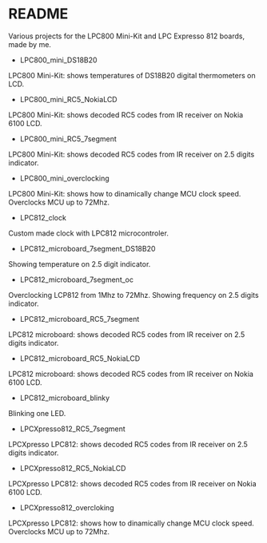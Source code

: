 # README #

Various projects for the LPC800 Mini-Kit and LPC Expresso 812 boards, made by me.

* LPC800_mini_DS18B20

LPC800 Mini-Kit: shows temperatures of DS18B20 digital thermometers on LCD.

* LPC800_mini_RC5_NokiaLCD

LPC800 Mini-Kit: shows decoded RC5 codes from IR receiver on Nokia 6100 LCD.

* LPC800_mini_RC5_7segment 

LPC800 Mini-Kit: shows decoded RC5 codes from IR receiver on 2.5 digits indicator.

* LPC800_mini_overclocking

LPC800 Mini-Kit: shows how to dinamically change MCU clock speed.
Overclocks MCU up to 72Mhz.

* LPC812_clock

Custom made clock with LPC812 microcontroler.

* LPC812_microboard_7segment_DS18B20

Showing temperature on 2.5 digit indicator.

* LPC812_microboard_7segment_oc

Overclocking LCP812 from 1Mhz to 72Mhz. Showing frequency on 2.5 digits indicator.

* LPC812_microboard_RC5_7segment 

LPC812 microboard: shows decoded RC5 codes from IR receiver on 2.5 digits indicator.

* LPC812_microboard_RC5_NokiaLCD 

LPC812 microboard: shows decoded RC5 codes from IR receiver on Nokia 6100 LCD.

* LPC812_microboard_blinky

Blinking one LED.

* LPCXpresso812_RC5_7segment

LPCXpresso LPC812: shows decoded RC5 codes from IR receiver on 2.5 digits indicator.

* LPCXpresso812_RC5_NokiaLCD

LPCXpresso LPC812: shows decoded RC5 codes from IR receiver on Nokia 6100 LCD.

* LPCXpresso812_overcloking

LPCXpresso LPC812: shows how to dinamically change MCU clock speed.
Overclocks MCU up to 72Mhz.

